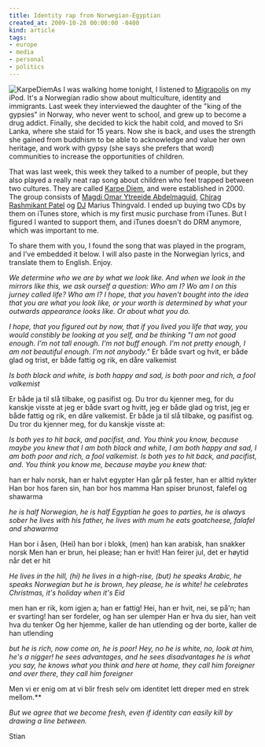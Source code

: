 ```yaml
---
title: Identity rap from Norwegian-Egyptian
created_at: 2009-10-28 00:00:00 -0400
kind: article
tags:
- europe
- media
- personal
- politics
---
```


![KarpeDiem](http://reganmian.net/blog/wp-content/uploads/2009/10/KarpeDiem.jpg "KarpeDiem")As
I was walking home tonight, I listened to
[Migrapolis](http://www.nrk.no/migrapolis/) on my iPod. It's a Norwegian
radio show about multiculture, identity and immigrants. Last week they
interviewed the daughter of the "king of the gypsies" in Norway, who
never went to school, and grew up to become a drug addict. Finally, she
decided to kick the habit cold, and moved to Sri Lanka, where she staid
for 15 years. Now she is back, and uses the strength she gained from
buddhism to be able to acknowledge and value her own heritage, and work
with gypsy (she says she prefers that word) communities to increase the
opportunities of children.

That was last week, this week they talked to a number of people, but
they also played a really neat rap song about children who feel trapped
between two cultures. They are called [Karpe
Diem](http://no.wikipedia.org/wiki/Karpe_Diem), and were established in
2000. The group consists of [Magdi Omar Ytreeide
Abdelmaguid](http://no.wikipedia.org/wiki/Magdi "Magdi"), [Chirag
Rashmikant
Patel](http://no.wikipedia.org/wiki/Chirag_Rashmikant_Patel "Chirag Rashmikant Patel")
og [DJ](http://no.wikipedia.org/wiki/DJ "DJ") Marius Thingvald. I ended
up buying two CDs by them on iTunes store, which is my first music
purchase from iTunes. But I figured I wanted to support them, and iTunes
doesn't do DRM anymore, which was important to me.

To share them with you, I found the song that was played in the program,
and I've embedded it below. I will also paste in the Norwegian lyrics,
and translate them to English. Enjoy.

*We determine who we are by what we look like. And when we look in the
mirrors like this, we ask ourself a question: Who am I? Wo am I on this
jurney called life? Who am I? I hope, that you haven't bought into the
idea that you are what you look like, or your worth is determined by
what your outwards appearance looks like. Or about what you do.*

*I hope, that you figured out by now, that if you lived you life that
way, you would constibly be looking at you self, and be thinking "I am
not good enough. I'm not tall enough. I'm not buff enough. I'm not
pretty enough, I am not beautiful enough. I'm not anybody."* Er både
svart og hvit, er både glad og trist, er både fattig og rik, en dåre
valkemist

*Is both black and white, is both happy and sad, is both poor and rich,
a fool valkemist*

Er både ja til slå tilbake, og pasifist og. Du tror du kjenner meg, for
du kanskje visste at jeg er både svart og hvitt, jeg er både glad og
trist, jeg er både fattig og rik, en dåre valkemist. Er både ja til slå
tilbake, og pasifist og. Du tror du kjenner meg, for du kanskje visste
at:

*Is both yes to hit back, and pacifist, and. You think you know, because
maybe you knew that I am both black and white, I am both happy and sad,
I am both poor and rich, a fool valkemist. Is both yes to hit back, and
pacifist, and. You think you know me, because maybe you knew that:*

han er halv norsk, han er halvt egypter Han går på fester, han er alltid
nykter Han bor hos faren sin, han bor hos mamma Han spiser brunost,
falefel og shawarma

*he is half Norwegian, he is half Egyptian he goes to parties, he is
always sober he lives with his father, he lives with mum he eats
goatcheese, falafel and shawarma*

Han bor i åsen, (Hei) han bor i blokk, (men) han kan arabisk, han
snakker norsk Men han er brun, hei please; han er hvit! Han feirer jul,
det er høytid når det er hit

[](http://www.sweetslyrics.com/Karpe%20Diem.html)*He lives in the hill,
(hi) he lives in a high-rise, (but) he speaks Arabic, he speaks
Norwegian but he is brown, hey please, he is white! he celebrates
Christmas, it's holiday when it's Eid*

men han er rik, kom igjen a; han er fattig! Hei, han er hvit, nei, se
på'n; han er svarting! han ser fordeler, og han ser ulemper Han er hva
du sier, han veit hva du tenker Og her hjemme, kaller de han utlending
og der borte, kaller de han utlending

*but he is rich, now come on, he is poor! Hey, no he is white, no, look
at him, he's a nigger! he sees advantages, and he sees disadvantages he
is what you say, he knows what you think and here at home, they call him
foreigner and over there, they call him foreigner*

Men vi er enig om at vi blir fresh selv om identitet lett dreper med en
strek mellom.**

*But we agree that we become fresh, even if identity can easily kill by
drawing a line between.*

Stian

